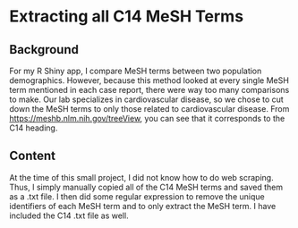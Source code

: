 # Extracting all C14 MeSH Terms

## Background
For my R Shiny app, I compare MeSH terms between two population demographics. However, because this method looked at every single MeSH term mentioned in each case report, there were way too many comparisons to make. Our lab specializes in cardiovascular disease, so we chose to cut down the MeSH terms to only those related to cardiovascular disease. From https://meshb.nlm.nih.gov/treeView, you can see that it corresponds to the C14 heading.

## Content
At the time of this small project, I did not know how to do web scraping. Thus, I simply manually copied all of the C14 MeSH terms and saved them as a .txt file. I then did some regular expression to remove the unique identifiers of each MeSH term and to only extract the MeSH term. I have included the C14 .txt file as well.
